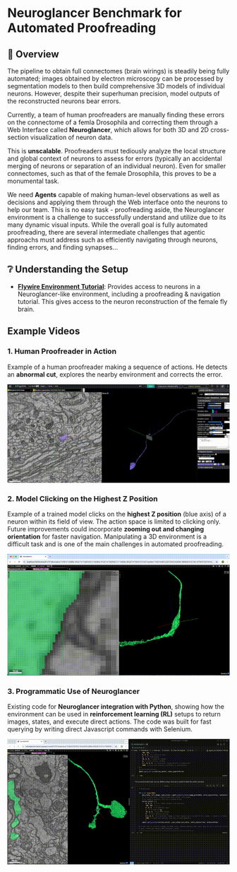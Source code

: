 # Neuroglancer Benchmark for Automated Proofreading

## 🧠 Overview

The pipeline to obtain full connectomes (brain wirings) is steadily being fully automated; images obtained by electron microscopy can be processed by segmentation models to then build comprehensive 3D models of individual neurons. However, despite their superhuman precision, model outputs of the reconstructed neurons bear errors. 

Currently, a team of human proofreaders are manually finding these errors on the connectome of a femla Drosophila and correcting them through a Web Interface called **Neuroglancer**, which allows for both 3D and 2D cross-section visualization of neuron data.

This is **unscalable**. Proofreaders must tediously analyze the local structure and global context of neurons to assess for errors (typically an accidental merging of neurons or separation of an individual neuron). Even for smaller connectomes, such as that of the female Drosophila, this proves to be a monumental task.

We need **Agents** capable of making human-level observations as well as decisions and applying them through the Web interface onto the neurons to help our team. This is no easy task - proofreading aside, the Neuroglancer environment is a challenge to successfully understand and utilize due to its many dynamic visual inputs. While the overall goal is fully automated proofreading, there are several intermediate challenges that agentic approachs must address such as efficiently navigating through neurons, finding errors, and finding synapses...

## ❔ Understanding the Setup

- **[Flywire Environment Tutorial](https://ngl.flywire.ai/)**: Provides access to neurons in a Neuroglancer-like environment, including a proofreading & navigation tutorial. This gives access to the neuron reconstruction of the female fly brain.

## Example Videos  

### 1. Human Proofreader in Action  
Example of a human proofreader making a sequence of actions. He detects an **abnormal cut**, explores the nearby environment and corrects the error.  

[![Proofreading Video](example_videos/gifs/video_1.gif)](example_videos/gifs/video_1.gif)  

### 2. Model Clicking on the Highest Z Position  
Example of a trained model clicks on the **highest Z position** (blue axis) of a neuron within its field of view. The action space is limited to clicking only. Future improvements could incorporate **zooming out and changing orientation** for faster navigation. Manipulating a 3D environment is a difficult task and is one of the main challenges in automated proofreading.

[![Highest Z Clicker](example_videos/gifs/video_2.gif)](example_videos/gifs/video_2.gif)  

### 3. Programmatic Use of Neuroglancer  
Existing code for **Neuroglancer integration with Python**, showing how the environment can be used in **reinforcement learning (RL)** setups to return images, states, and execute direct actions. The code  was built for fast querying by writing direct Javascript commands with Selenium.

[![Neuroglancer Environment](example_videos/gifs/video_3.gif)](example_videos/gifs/video_3.gif)  
